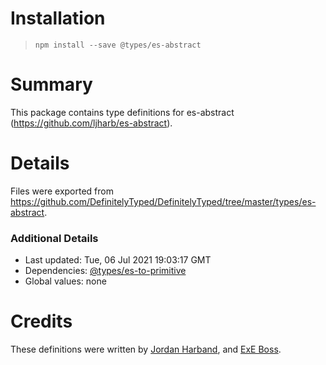 # Installation
> `npm install --save @types/es-abstract`

# Summary
This package contains type definitions for es-abstract (https://github.com/ljharb/es-abstract).

# Details
Files were exported from https://github.com/DefinitelyTyped/DefinitelyTyped/tree/master/types/es-abstract.

### Additional Details
 * Last updated: Tue, 06 Jul 2021 19:03:17 GMT
 * Dependencies: [@types/es-to-primitive](https://npmjs.com/package/@types/es-to-primitive)
 * Global values: none

# Credits
These definitions were written by [Jordan Harband](https://github.com/ljharb), and [ExE Boss](https://github.com/ExE-Boss).
